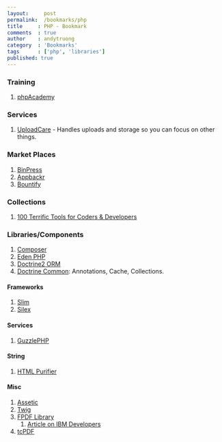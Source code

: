 ```yaml
---
layout:     post
permalink:  /bookmarks/php
title     : PHP - Bookmark
comments  : true
author    : andytruong
category  : 'Bookmarks'
tags      : ['php', 'libraries']
published: true
---
```


### Training

1. [phpAcademy](http://phpacademy.org/tutorials.php "")

### Services

1. [UploadCare](http://uploadcare.com/ "") - Handles uploads and storage so you can focus on other things.

### Market Places

1. [BinPress](http://www.binpress.com/browse/php "")
1. [Appbackr](http://www.appbackr.com/ "")
1. [Bountify](https://bountify.co/)

### Collections

1. [100 Terrific Tools for Coders & Developers](http://dailytekk.com/2012/09/24/100-terrific-tools-for-coders-developers/)

### Libraries/Components

1. [Composer](http://getcomposer.org/)
1. [Eden PHP](http://www.eden-php.com/ "PHP library designed for rapid prototyping, with less code")
1. [Doctrine2 ORM](https://github.com/doctrine/doctrine2)
1. [Doctrine Common](https://github.com/doctrine/common): Annotations, Cache, Collections.

#### Frameworks

1. [Slim](http://www.slimframework.com/)
1. [Silex](http://silex.sensiolabs.org/)

#### Services

1. [GuzzlePHP](http://guzzlephp.org/ "HTTP client for PHP")

#### String

1. [HTML Purifier ](http://htmlpurifier.org/)

#### Misc

1. [Assetic](https://github.com/kriswallsmith/assetic)
1. [Twig](http://twig.sensiolabs.org/)
1. [FPDF Library](http://www.fpdf.org/)
	1. [Article on IBM Developers](http://goo.gl/93Rft)
1. [tcPDF](http://www.tcpdf.org/)
